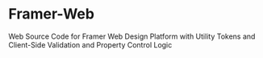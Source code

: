 # Framer-Web
Web Source Code for Framer Web Design Platform with Utility Tokens and Client-Side Validation and Property Control Logic
